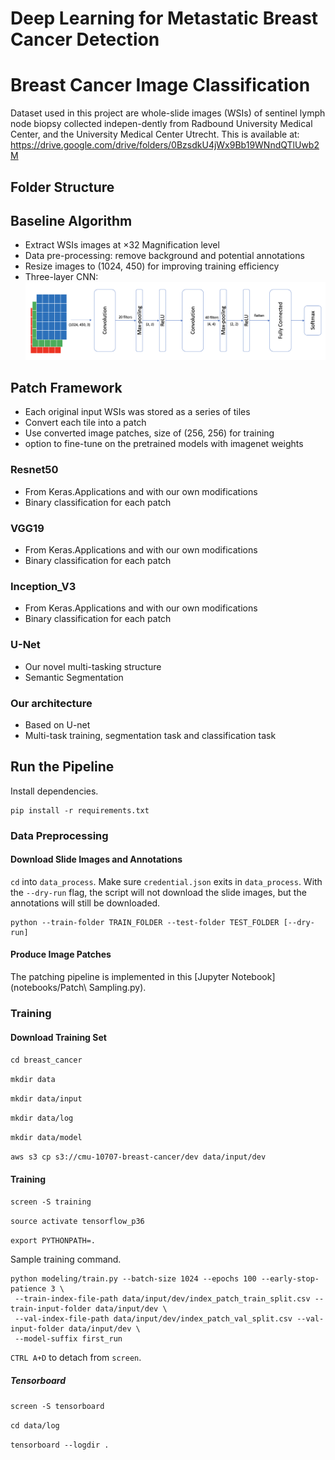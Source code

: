 # Deep Learning for Metastatic Breast Cancer Detection

# Breast Cancer Image Classification
Dataset used in this project are whole-slide images (WSIs) of sentinel lymph node biopsy collected indepen-dently from Radbound University Medical Center, and the University Medical Center Utrecht.
This is available at: https://drive.google.com/drive/folders/0BzsdkU4jWx9Bb19WNndQTlUwb2M

## Folder Structure

## Baseline Algorithm
- Extract WSIs images at ×32 Magnification level
- Data pre-processing: remove background and potential annotations
- Resize images to (1024, 450) for improving training efficiency
- Three-layer CNN:
![Baseline Structure](./baseline_structure.png)


## Patch Framework
- Each original input WSIs was stored as a series of tiles
- Convert each tile into a patch
- Use converted image patches, size of (256, 256) for training
- option to fine-tune on the pretrained models with imagenet weights

### Resnet50
- From Keras.Applications and with our own modifications
- Binary classification for each patch
### VGG19
- From Keras.Applications and with our own modifications
- Binary classification for each patch
### Inception_V3
- From Keras.Applications and with our own modifications
- Binary classification for each patch
### U-Net 
- Our novel multi-tasking structure
- Semantic Segmentation
### Our architecture
- Based on U-net
- Multi-task training, segmentation task and classification task



## Run the Pipeline
Install dependencies.
```
pip install -r requirements.txt
```

### Data Preprocessing


#### Download Slide Images and Annotations
`cd` into `data_process`. Make sure `credential.json` exits in `data_process`. With the `--dry-run` flag,
the script will not download the slide images, but the annotations will still be downloaded.
```
python --train-folder TRAIN_FOLDER --test-folder TEST_FOLDER [--dry-run]
```

#### Produce Image Patches
The patching pipeline is implemented in this [Jupyter Notebook](notebooks/Patch\ Sampling.py).

### Training
#### Download Training Set
`cd breast_cancer`

`mkdir data`

`mkdir data/input`

`mkdir data/log`

`mkdir data/model`

`aws s3 cp s3://cmu-10707-breast-cancer/dev data/input/dev`

#### Training
`screen -S training`

`source activate tensorflow_p36`

`export PYTHONPATH=.`

Sample training command.
```
python modeling/train.py --batch-size 1024 --epochs 100 --early-stop-patience 3 \
 --train-index-file-path data/input/dev/index_patch_train_split.csv --train-input-folder data/input/dev \
 --val-index-file-path data/input/dev/index_patch_val_split.csv --val-input-folder data/input/dev \
 --model-suffix first_run
```

`CTRL A+D` to detach from `screen`.
##### Tensorboard

`screen -S tensorboard`

`cd data/log`

`tensorboard --logdir .`

